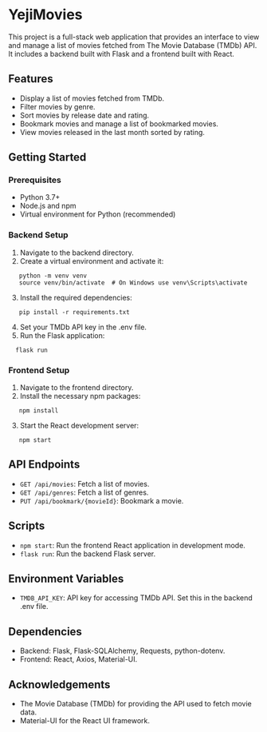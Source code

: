 # YejiMovies

This project is a full-stack web application that provides an interface to view and manage a list of movies fetched from The Movie Database (TMDb) API. It includes a backend built with Flask and a frontend built with React.

## Features

- Display a list of movies fetched from TMDb.
- Filter movies by genre.
- Sort movies by release date and rating.
- Bookmark movies and manage a list of bookmarked movies.
- View movies released in the last month sorted by rating.

## Getting Started

### Prerequisites

- Python 3.7+
- Node.js and npm
- Virtual environment for Python (recommended)

### Backend Setup

1. Navigate to the backend directory.
2. Create a virtual environment and activate it:

```
   python -m venv venv
   source venv/bin/activate  # On Windows use venv\Scripts\activate
```

3. Install the required dependencies:

```
   pip install -r requirements.txt
```

4. Set your TMDb API key in the .env file.
5. Run the Flask application:

```
  flask run
```

### Frontend Setup

1. Navigate to the frontend directory.
2. Install the necessary npm packages:

```
   npm install
```

3. Start the React development server:

```
   npm start
```

## API Endpoints

- `GET /api/movies`: Fetch a list of movies.
- `GET /api/genres`: Fetch a list of genres.
- `PUT /api/bookmark/{movieId}`: Bookmark a movie.

## Scripts

- `npm start`: Run the frontend React application in development mode.
- `flask run`: Run the backend Flask server.

## Environment Variables

- `TMDB_API_KEY`: API key for accessing TMDb API. Set this in the backend .env file.

## Dependencies

- Backend: Flask, Flask-SQLAlchemy, Requests, python-dotenv.
- Frontend: React, Axios, Material-UI.

## Acknowledgements

- The Movie Database (TMDb) for providing the API used to fetch movie data.
- Material-UI for the React UI framework.

